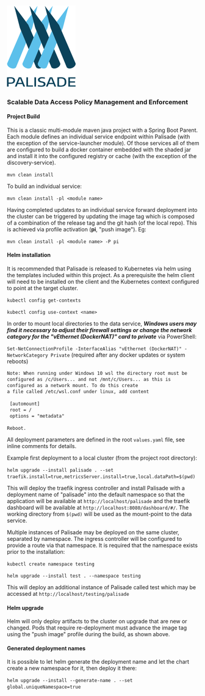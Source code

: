 <!---
Copyright 2019 Crown Copyright

Licensed under the Apache License, Version 2.0 (the "License");
you may not use this file except in compliance with the License.
You may obtain a copy of the License at

  http://www.apache.org/licenses/LICENSE-2.0

Unless required by applicable law or agreed to in writing, software
distributed under the License is distributed on an "AS IS" BASIS,
WITHOUT WARRANTIES OR CONDITIONS OF ANY KIND, either express or implied.
See the License for the specific language governing permissions and
limitations under the License.
--->

# <img src="logos/logo.svg" width="180">

### Scalable Data Access Policy Management and Enforcement

#### Project Build

This is a classic multi-module maven java project with a Spring Boot Parent. Each module defines an individual service endpoint within Palisade
(with the exception of the service-launcher module). Of those services all of them are configured to build a docker container embedded with the
shaded jar and install it into the configured registry or cache (with the exception of the discovery-service).

```mvn clean install```

To build an individual service:

```mvn clean install -pl <module name>```

Having completed updates to an individual service forward deployment into the cluster can be triggered by updating the image tag which is composed
of a combination of the release tag and the git hash (of the local repo). This is achieved via profile activation (**pi**, "push image"). Eg:

```mvn clean install -pl <module name> -P pi```

#### Helm installation

It is recommended that Palisade is released to Kubernetes via helm using the templates included 
within this project. As a prerequisite the helm client will need to be installed on the client 
and the Kubernetes context configured to point at the target cluster.

```kubectl config get-contexts```

```kubectl config use-context <name>```

In order to mount local directories to the data service, ***Windows users may find it necessary to adjust their firewall settings or change the network category for the "vEthernet (DockerNAT)" card to private*** via PowerShell:

```Set-NetConnectionProfile -InterfaceAlias "vEthernet (DockerNAT)" -NetworkCategory Private``` (required after any docker updates or system reboots)

    Note: When running under Windows 10 wsl the directory root must be configured as /c/Users... and not /mnt/c/Users... as this is configured as a network mount. To do this create
    a file called /etc/wsl.conf under linux, add content
    
     [automount]
     root = /
     options = "metadata"
     
    Reboot.

All deployment parameters are defined in the root ```values.yaml``` file, see inline comments for details.

Example first deployment to a local cluster (from the project root directory):

```helm upgrade --install palisade . --set traefik.install=true,metricsServer.install=true,local.dataPath=$(pwd)```

This will deploy the traefik ingress controller and install Palisade with a deployment name of "palisade" into the default namespace
so that the application will be available at ```http://localhost/palisade``` and the traefik dashboard will be available at 
```http://localhost:8080/dashboard/#/```.
The working directory from `$(pwd)` will be used as the mount-point to the data service.

Multiple instances of Palisade may be deployed on the same cluster, separated by namespace. The ingress controller will be configured
to provide a route via that namespace. It is required that the namespace exists prior to the installation:

```kubectl create namespace testing```

```helm upgrade --install test . --namespace testing```

This will deploy an additional instance of Palisade called test which may be accessed at ```http://localhost/testing/palisade```

#### Helm upgrade

Helm will only deploy artifacts to the cluster on upgrade that are new or changed. Pods that require re-deployment must advance the
image tag using the "push image" profile during the build, as shown above.

#### Generated deployment names

It is possible to let helm generate the deployment name and let the chart create a new namespace for it, then deploy it there:

```helm upgrade --install --generate-name . --set global.uniqueNamespace=true```